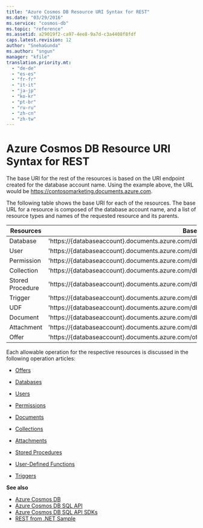 ```yaml
---
title: "Azure Cosmos DB Resource URI Syntax for REST"
ms.date: "03/29/2016"
ms.service: "cosmos-db"
ms.topic: "reference"
ms.assetid: a29019f2-ca97-4ee8-9a7d-c3a4408f8fdf
caps.latest.revision: 12
author: "SnehaGunda"
ms.author: "sngun"
manager: "kfile"
translation.priority.mt: 
  - "de-de"
  - "es-es"
  - "fr-fr"
  - "it-it"
  - "ja-jp"
  - "ko-kr"
  - "pt-br"
  - "ru-ru"
  - "zh-cn"
  - "zh-tw"
---
```

# Azure Cosmos DB Resource URI Syntax for REST
  The base URI for the rest of the resources is based on the URI endpoint created for the database account name. Using the example above, the URL would be https://contosomarketing.documents.azure.com.  
  
 The following table shows the base URI for each of the resources. The base URL for a resource is composed of the database account name, and a list of resource types and names of the requested resource and its parents.  
  
|**Resources**|**Base URI**|  
|-|-|  
|Database|'https://{databaseaccount}.documents.azure.com/dbs/{db}'|  
|User|'https://{databaseaccount}.documents.azure.com/dbs/{db}/users/{user}'|  
|Permission|'https://{databaseaccount}.documents.azure.com/dbs/{db}/users/{user}/permissions/{perm}'|  
|Collection|'https://{databaseaccount}.documents.azure.com/dbs/{db}/colls/{coll}'|  
|Stored Procedure|'https://{databaseaccount}.documents.azure.com/dbs/{db}/colls/{coll}/sprocs/{sproc}'|  
|Trigger|'https://{databaseaccount}.documents.azure.com/dbs/{db}/colls/{coll}/triggers/{trigger}'|  
|UDF|'https://{databaseaccount}.documents.azure.com/dbs/{db}/colls/{coll}/udfs/{udf}'|  
|Document|'https://{databaseaccount}.documents.azure.com/dbs/{db}/colls/{coll}/docs/{doc}'|  
|Attachment|'https://{databaseaccount}.documents.azure.com/dbs/{db}/colls/{coll}/docs/{doc}/attachments/{attch}'|  
|Offer|'https://{databaseaccount}.documents.azure.com/offers/{offer}'|  
  
 Each allowable operation for the respective resources is discussed in the following operation articles:  
  
-   [Offers](offers.md)  
  
-   [Databases](databases.md)  
  
-   [Users](users.md)  
  
-   [Permissions](permissions.md)  
  
-   [Documents](documents.md)  
  
-   [Collections](collections.md)  
  
-   [Attachments](attachments.md)  
  
-   [Stored Procedures](stored-procedures.md)  
  
-   [User-Defined Functions](user-defined-functions.md)  
  
-   [Triggers](triggers.md)  
  
**See also**  
* [Azure Cosmos DB](https://docs.microsoft.com/azure/cosmos-db/introduction) 
* [Azure Cosmos DB SQL API](https://docs.microsoft.com/azure/cosmos-db/sql-api-introduction)   
* [Azure Cosmos DB SQL API SDKs](/azure/cosmos-db/sql-api-sdk-dotnet)    
* [REST from .NET Sample](https://github.com/Azure/azure-documentdb-dotnet/tree/master/samples/rest-from-.net)  
  
  
  


